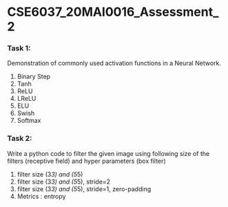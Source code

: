 # CSE6037_20MAI0016_Assessment_2
### Task 1:
Demonstration of commonly used activation functions in a Neural Network.
1. Binary Step
2. Tanh
3. ReLU
4. LReLU
5. ELU
6. Swish
7. Softmax

### Task 2:
Write a python code to filter the given image using following size of the filters (receptive field) and hyper parameters (box filter) 
1. filter size (3*3) and (5*5) 
2. filter size (3*3) and (5*5), stride=2 
3. filter size (3*3) and (5*5), stride=1, zero-padding 
4. Metrics : entropy
